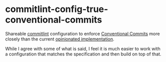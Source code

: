 # commitlint-config-true-conventional-commits

Shareable [commitlint](https://github.com/conventional-changelog/commitlint) configuration to enforce [Conventional Commits](https://www.conventionalcommits.org/) more closely than the current [opinionated implementation](https://github.com/conventional-changelog/commitlint/issues/2141).

While I agree with some of what is said, I feel it is much easier to work with a configuration that matches the specification and then build on top of that.
